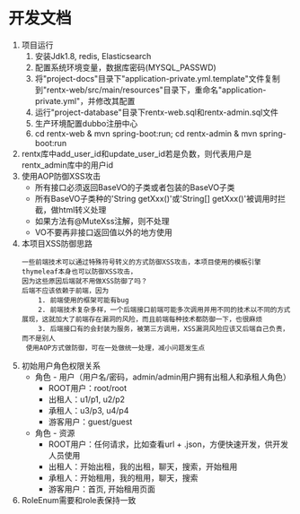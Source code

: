 # 开发文档

1. 项目运行
    1. 安装Jdk1.8, redis, Elasticsearch
    1. 配置系统环境变量，数据库密码(MYSQL_PASSWD)
    1. 将"project-docs"目录下"application-private.yml.template"文件复制到"rentx-web/src/main/resources"目录下，重命名"application-private.yml"，并修改其配置
    1. 运行"project-database"目录下rentx-web.sql和rentx-admin.sql文件
    1. 生产环境配置dubbo注册中心
    1. cd rentx-web & mvn spring-boot:run; cd rentx-admin & mvn spring-boot:run
2. rentx库中add_user_id和update_user_id若是负数，则代表用户是rentx_admin库中的用户id
3. 使用AOP防御XSS攻击
    - 所有接口必须返回BaseVO的子类或者包装的BaseVO子类
    - 所有BaseVO子类种的'String getXxx()'或'String[] getXxx()'被调用时拦截，做html转义处理
    - 如果方法有@MuteXss注解，则不处理
    - VO不要再非接口返回值以外的地方使用
4. 本项目XSS防御思路
    ```
    一些前端技术可以通过特殊符号转义的方式防御XSS攻击，本项目使用的模板引擎thymeleaf本身也可以防御XSS攻击，
    因为这些原因后端就不用做XSS防御了吗？
    后端不应该依赖于前端，因为
        1. 前端使用的框架可能有bug
        2. 前端技术复杂多样，一个后端接口前端可能多次调用并用不同的技术以不同的方式展现，这就加大了前端存在漏洞的风险，而且前端每种技术都防御一下，也很麻烦
        3. 后端接口有的会封装为服务，被第三方调用，XSS漏洞风险应该又后端自己负责，而不是别人
     使用AOP方式做防御，可在一处做统一处理，减小问题发生点
    ```
5. 初始用户角色权限关系
    - 角色 - 用户（用户名/密码，admin/admin用户拥有出租人和承租人角色）
        - ROOT用户：root/root
        - 出租人：u1/p1, u2/p2
        - 承租人：u3/p3, u4/p4
        - 游客用户：guest/guest
    - 角色 - 资源
        - ROOT用户：任何请求，比如查看url + .json，方便快速开发，供开发人员使用
        - 出租人：开始出租，我的出租，聊天，搜索，开始租用
        - 承租人：开始租用，我的租用，聊天，搜索
        - 游客用户：首页, 开始租用页面
6. RoleEnum需要和role表保持一致